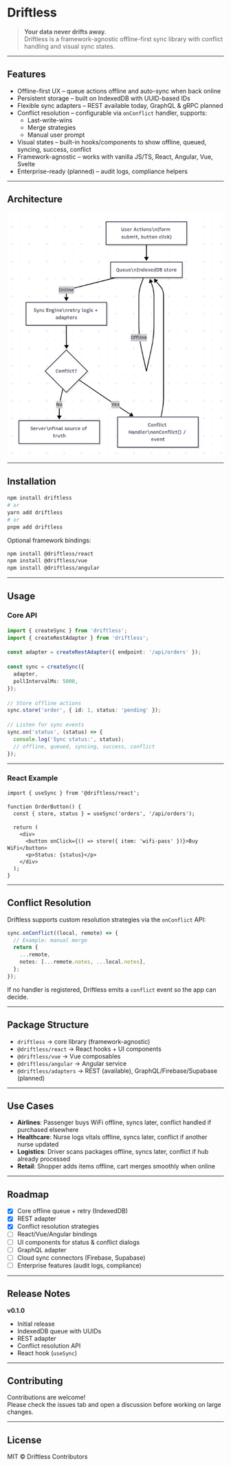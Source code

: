 # Driftless

> **Your data never drifts away.**  
> Driftless is a framework-agnostic offline-first sync library with conflict handling and visual sync states.

---

## Features

- Offline-first UX – queue actions offline and auto-sync when back online
- Persistent storage – built on IndexedDB with UUID-based IDs
- Flexible sync adapters – REST available today, GraphQL & gRPC planned
- Conflict resolution – configurable via `onConflict` handler, supports:
  - Last-write-wins
  - Merge strategies
  - Manual user prompt
- Visual states – built-in hooks/components to show offline, queued, syncing, success, conflict
- Framework-agnostic – works with vanilla JS/TS, React, Angular, Vue, Svelte
- Enterprise-ready (planned) – audit logs, compliance helpers

---

## Architecture

![Architecture Diagram](docs/diagram.png)

---

## Installation

```bash
npm install driftless
# or
yarn add driftless
# or
pnpm add driftless
```

Optional framework bindings:

```bash
npm install @driftless/react
npm install @driftless/vue
npm install @driftless/angular
```

---

## Usage

### Core API

```ts
import { createSync } from 'driftless';
import { createRestAdapter } from 'driftless';

const adapter = createRestAdapter({ endpoint: '/api/orders' });

const sync = createSync({
  adapter,
  pollIntervalMs: 5000,
});

// Store offline actions
sync.store('order', { id: 1, status: 'pending' });

// Listen for sync events
sync.on('status', (status) => {
  console.log('Sync status:', status);
  // offline, queued, syncing, success, conflict
});
```

---

### React Example

```tsx
import { useSync } from '@driftless/react';

function OrderButton() {
  const { store, status } = useSync('orders', '/api/orders');

  return (
    <div>
      <button onClick={() => store({ item: 'wifi-pass' })}>Buy WiFi</button>
      <p>Status: {status}</p>
    </div>
  );
}
```

---

## Conflict Resolution

Driftless supports custom resolution strategies via the `onConflict` API:

```ts
sync.onConflict((local, remote) => {
  // Example: manual merge
  return {
    ...remote,
    notes: [...remote.notes, ...local.notes],
  };
});
```

If no handler is registered, Driftless emits a `conflict` event so the app can decide.

---

## Package Structure

- `driftless` → core library (framework-agnostic)
- `@driftless/react` → React hooks + UI components
- `@driftless/vue` → Vue composables
- `@driftless/angular` → Angular service
- `@driftless/adapters` → REST (available), GraphQL/Firebase/Supabase (planned)

---

## Use Cases

- **Airlines**: Passenger buys WiFi offline, syncs later, conflict handled if purchased elsewhere
- **Healthcare**: Nurse logs vitals offline, syncs later, conflict if another nurse updated
- **Logistics**: Driver scans packages offline, syncs later, conflict if hub already processed
- **Retail**: Shopper adds items offline, cart merges smoothly when online

---

## Roadmap

- [x] Core offline queue + retry (IndexedDB)
- [x] REST adapter
- [x] Conflict resolution strategies
- [ ] React/Vue/Angular bindings
- [ ] UI components for status & conflict dialogs
- [ ] GraphQL adapter
- [ ] Cloud sync connectors (Firebase, Supabase)
- [ ] Enterprise features (audit logs, compliance)

---

## Release Notes

**v0.1.0**

- Initial release
- IndexedDB queue with UUIDs
- REST adapter
- Conflict resolution API
- React hook (`useSync`)

---

## Contributing

Contributions are welcome!  
Please check the issues tab and open a discussion before working on large changes.

---

## License

MIT © Driftless Contributors
